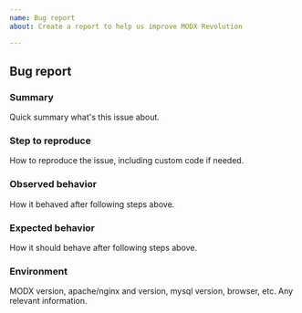 ```yaml
---
name: Bug report
about: Create a report to help us improve MODX Revolution

---
```


## Bug report
### Summary
Quick summary what's this issue about.

### Step to reproduce
How to reproduce the issue, including custom code if needed.

### Observed behavior
How it behaved after following steps above.

### Expected behavior
How it should behave after following steps above.

### Environment
MODX version, apache/nginx and version, mysql version, browser, etc. Any relevant information.